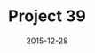 ---
title: Project 39
date: 2015-12-28
extra: 
    cover: /covers/retrylife/project_39.jpg
    artists:
        - Evan Pratten
        - Nathan Desjardins
    urls:
        spotify: https://open.spotify.com/album/4loaa0nWyDaxZWlZgHaIBQ
---